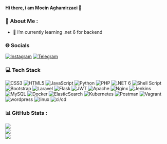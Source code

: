 #### Hi there, i am Moein Aghamirzaei 👋

### 💫 About Me :
- 🌱 I’m currently learning .net 6 for backend

### 🌐 Socials
[![Instagram](https://img.shields.io/badge/Instagram-%23E4405F.svg?logo=Instagram&logoColor=white)](https://instagram.com/mr.moein.a) [![Telegram](https://img.shields.io/badge/Telegram-%2326A5E4.svg?logo=telegram&logoColor=white)](https://t.me/moein_codeine) 

### 💻 Tech Stack
![CSS3](https://img.shields.io/badge/css3-%231572B6.svg?style=for-the-badge&logo=css3&logoColor=white) ![HTML5](https://img.shields.io/badge/html5-%23E34F26.svg?style=for-the-badge&logo=html5&logoColor=white) ![JavaScript](https://img.shields.io/badge/javascript-%23323330.svg?style=for-the-badge&logo=javascript&logoColor=%23F7DF1E) ![Python](https://img.shields.io/badge/python-3670A0?style=for-the-badge&logo=python&logoColor=ffdd54) ![PHP](https://img.shields.io/badge/php-%23777BB4.svg?style=for-the-badge&logo=php&logoColor=white) ![.NET 6](https://img.shields.io/badge/.net%206-%2357278b.svg?style=for-the-badge&logo=.net&logoColor=white) ![Shell Script](https://img.shields.io/badge/shell_script-%23121011.svg?style=for-the-badge&logo=gnu-bash&logoColor=white) ![Bootstrap](https://img.shields.io/badge/bootstrap-%23563D7C.svg?style=for-the-badge&logo=bootstrap&logoColor=white) ![Laravel](https://img.shields.io/badge/laravel-fb503b.svg?style=for-the-badge&logo=laravel&logoColor=white) ![Flask](https://img.shields.io/badge/flask-%23000.svg?style=for-the-badge&logo=flask&logoColor=white) ![JWT](https://img.shields.io/badge/JWT-black?style=for-the-badge&logo=JSON%20web%20tokens) ![Apache](https://img.shields.io/badge/apache-%23D42029.svg?style=for-the-badge&logo=apache&logoColor=white) ![Nginx](https://img.shields.io/badge/nginx-%23009639.svg?style=for-the-badge&logo=nginx&logoColor=white) ![Jenkins](https://img.shields.io/badge/jenkins-%232C5263.svg?style=for-the-badge&logo=jenkins&logoColor=white) ![MySQL](https://img.shields.io/badge/mysql-%2300f.svg?style=for-the-badge&logo=mysql&logoColor=white) ![Docker](https://img.shields.io/badge/docker-%230db7ed.svg?style=for-the-badge&logo=docker&logoColor=white) ![ElasticSearch](https://img.shields.io/badge/-ElasticSearch-005571?style=for-the-badge&logo=elasticsearch) ![Kubernetes](https://img.shields.io/badge/kubernetes-%23326ce5.svg?style=for-the-badge&logo=kubernetes&logoColor=white) ![Postman](https://img.shields.io/badge/Postman-FF6C37?style=for-the-badge&logo=postman&logoColor=white) ![Vagrant](https://img.shields.io/badge/vagrant-%231563FF.svg?style=for-the-badge&logo=vagrant&logoColor=white) ![wordpress](https://img.shields.io/badge/wordpress-:?style=for-the-badge&logoColor=white&color=0073aa&logo=wordpress) ![linux](https://img.shields.io/badge/linux-%23000.svg?style=for-the-badge&logo=linux&logoColor=white) ![ci/cd](https://img.shields.io/badge/ci/cd-:?style=for-the-badge&logoColor=white&color=333333&logo=gitlab)

### 📊 GitHub Stats :
![](https://github-readme-stats.vercel.app/api?username=mrmoein&theme=dark&hide_border=false&include_all_commits=true&count_private=true)<br/>
![](https://github-readme-streak-stats.herokuapp.com/?user=mrmoein&theme=dark&hide_border=false)<br/>
![](https://github-readme-stats.vercel.app/api/top-langs/?username=mrmoein&theme=dark&hide_border=false&include_all_commits=true&count_private=true&layout=compact)
